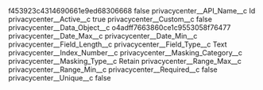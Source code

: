 <?xml version="1.0" encoding="UTF-8"?>
<CustomMetadata xmlns="http://soap.sforce.com/2006/04/metadata" xmlns:xsi="http://www.w3.org/2001/XMLSchema-instance" xmlns:xsd="http://www.w3.org/2001/XMLSchema">
    <label>f453923c4314690661e9ed68306668</label>
    <protected>false</protected>
    <values>
        <field>privacycenter__API_Name__c</field>
        <value xsi:type="xsd:string">Id</value>
    </values>
    <values>
        <field>privacycenter__Active__c</field>
        <value xsi:type="xsd:boolean">true</value>
    </values>
    <values>
        <field>privacycenter__Custom__c</field>
        <value xsi:type="xsd:boolean">false</value>
    </values>
    <values>
        <field>privacycenter__Data_Object__c</field>
        <value xsi:type="xsd:string">o4adff7663860ce1c9553058f76477</value>
    </values>
    <values>
        <field>privacycenter__Date_Max__c</field>
        <value xsi:nil="true"/>
    </values>
    <values>
        <field>privacycenter__Date_Min__c</field>
        <value xsi:nil="true"/>
    </values>
    <values>
        <field>privacycenter__Field_Length__c</field>
        <value xsi:nil="true"/>
    </values>
    <values>
        <field>privacycenter__Field_Type__c</field>
        <value xsi:type="xsd:string">Text</value>
    </values>
    <values>
        <field>privacycenter__Index_Number__c</field>
        <value xsi:nil="true"/>
    </values>
    <values>
        <field>privacycenter__Masking_Category__c</field>
        <value xsi:nil="true"/>
    </values>
    <values>
        <field>privacycenter__Masking_Type__c</field>
        <value xsi:type="xsd:string">Retain</value>
    </values>
    <values>
        <field>privacycenter__Range_Max__c</field>
        <value xsi:nil="true"/>
    </values>
    <values>
        <field>privacycenter__Range_Min__c</field>
        <value xsi:nil="true"/>
    </values>
    <values>
        <field>privacycenter__Required__c</field>
        <value xsi:type="xsd:boolean">false</value>
    </values>
    <values>
        <field>privacycenter__Unique__c</field>
        <value xsi:type="xsd:boolean">false</value>
    </values>
</CustomMetadata>
